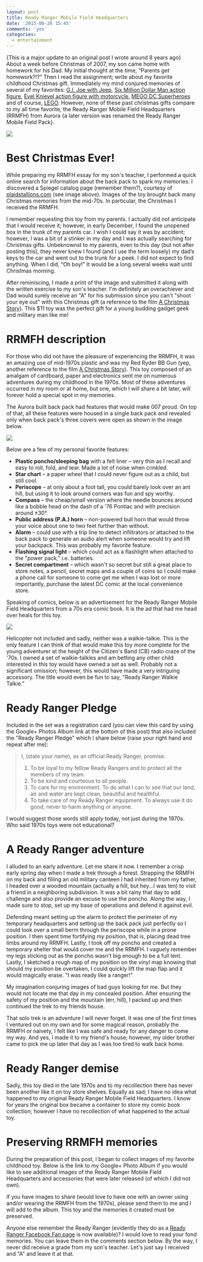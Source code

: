 ```yaml
---
layout: post
title: Ready Ranger Mobile Field Headquarters
date: '2015-06-26 15:45'
comments: 'yes'
categories:
  - entertainment
---
```


{This is a major update to an original post I wrote around 8 years ago} About a week before Christmas of 2007, my son came home with homework for his Dad. My initial thought at the time, “Parents get homework?!?” Then I read the assignment; write about my favorite childhood Christmas gift. Immediately my mind conjured memories of several of my favorites: [G.I. Joe with Jeep](http://www.plaidstallions.com/hasbro/gijoe.html), [Six Million Dollar Man action figure](http://www.plaidstallions.com/smdm/), [Evel Knievel action figure with motorcycle](http://www.plaidstallions.com/evel/), [MEGO DC Superheroes](http://www.megomuseum.com/wgsh/dc.html) and of course, [LEGO](http://www.lego.com). However, none of these past christmas gifts compare to my all time favorite, the Ready Ranger Mobile Field Headquarters (RRMFH) from Aurora {a later version was renamed the Ready Ranger Mobile Field Pack}.

![][1]

# Best Christmas Ever!
While preparing my RRMFH essay for my son's teacher, I performed a quick online search for information about the back pack to spark my memories. I discovered a Spiegel catalog page (remember them?), courtesy of [plaidstallions.com](http://www.plaidstallions.com) (see image above). Images of the toy brought back many Christmas memories from the mid-70s. In particular, the Christmas I received the RRMFH.

I remember requesting this toy from my parents. I actually did not anticipate that I would receive it; however, in early December, I found the unopened box in the trunk of my parents car. I wish I could say it was by accident; however, I was a bit of a stinker in my day and I was actually searching for Christmas gifts. Unbeknownst to my parents, even to this day (but not after posting this), they never knew I found (and I use the term loosely) my dad’s keys to the car and went out to the trunk for a peek. I did not expect to find anything. When I did, “Oh boy!” It would be a long several weeks wait until Christmas morning.

After reminiscing, I made a print of the image and submitted it along with the written exercise to my son's teacher. I'm definitely an overachiever and Dad would surely receive an "A" for his submission since you can't "shoot your eye out" with this Christmas gift (a reference to the film [A Christmas Story][2]). This $11 toy was the perfect gift for a young budding gadget geek and military man like me!

# RRMFH description
For those who did not have the pleasure of experiencing the RRMFH, it was an amazing use of mid-1970s plastic and was my Red Ryder BB Gun (yep, another reference to the film [A Christmas Story][2]). This toy composed of an amalgam of cardboard, paper and electronics sent me on numerous adventures during my childhood in the 1970s. Most of these adventures occurred in my room or at home, but one, which I will share a bit later, will forever hold a special spot in my memories.

The Aurora built back pack had features that would make 007 proud. On top of that, all these features were housed in a single back pack and revealed only when back pack's three covers were open as shown in the image below.

![](https://lh3.googleusercontent.com/-fBUME3uCBD4/TsqyzD-lnUI/AAAAAAABk5o/aYi8Iyqc0oE/w851-h786-no/vintagere-1321236874-11474.jpg)

Below are a few of my personal favorite features:

- **Plastic poncho/sleeping bag** with a felt liner – very thin as I recall and easy to roll, fold, and tear. Made a lot of noise when crinkled.
- **Star chart** – a paper wheel that I could never figure out as a child, but still cool.
- **Periscope** – at only about a foot tall, you could barely look over an ant hill, but using it to look around corners was fun and spy worthy.
- **Compass** – the cheap/small version where the needle bounces around like a bobble head on the dash of a '76 Pontiac and with precision around ±30°.
- **Public address (P.A.) horn** – non-powered bull horn that would throw your voice about one to two feet further than without.
- **Alarm** – could use with a trip line to detect infiltrators or attached to the back pack to generate an audio alert when someone would try and lift your backpack. This was probably my favorite feature.
- **Flashing signal light** – which could act as a flashlight when attached to the "power pack," i.e. batteries.
- **Secret compartment** – which wasn't so secret but still a great place to store notes, a pencil, secret maps and a couple of coins so I could make a phone call for someone to come get me when I was lost or more importantly, purchase the latest DC comic at the local convenience store.

Speaking of comics, below is an advertisement for the Ready Ranger Mobile Field Headquarters from a 70s era comic book. It is the ad that had me head over heals for this toy.

![][3]

Helicopter not included and sadly, neither was a walkie-talkie. This is the only feature I can think of that would make this toy more complete for the young adventurer at the height of the Citizen's Band (CB) radio craze of the '70s. I owned a set of walkie-talkies and am betting any other child interested in this toy would have owned a set as well. Probably not a significant omission; however, this would have made a very intriguing accessory. The title would even be fun to say, "Ready Ranger Walkie Talkie."

# Ready Ranger Pledge
Included in the set was a registration card (you can view this card by using the Google+ Photos Album link at the bottom of this post) that also included the "Ready Ranger Pledge" which I share below (raise your right hand and repeat after me):

> I, (state your name), as an official Ready Ranger, promise:
>
> 1. To be loyal to my fellow Ready Rangers and to protect all the members of my team.
> 2. To be kind and courteous to all people.
> 3. To care for my environment. To do what I can to see that our land, air and water are kept clean, beautiful and healthful.
> 4. To take care of my Ready Ranger equipment. To always use it do good, never to harm anything or anyone.

I would suggest those words still apply today, not just during the 1970s. Who said 1970s toys were not educational?

# A Ready Ranger adventure
I alluded to an early adventure. Let me share it now. I remember a crisp early spring day when I made a trek through a forest. Strapping the RRMFH on my back and filling an old military canteen I had inherited from my father, I headed over a wooded mountain (actually a hill, but hey...I was ten) to visit a friend in a neighboring subdivision. It was a bit rainy that day to add challenge and also provide an excuse to use the poncho. Along the way, I made sure to stop, set up my base of operations and defend it against evil.

Defending meant setting up the alarm to protect the perimeter of my temporary headquarters and setting up the back pack just perfectly so I could look over a small berm through the periscope while in a prone position. I then spent time fortifying my position, that is, placing dead tree limbs around my RRMFH. Lastly, I took off my poncho and created a temporary shelter that would cover me and the RRMFH. I vaguely remember my legs sticking out as the poncho wasn't big enough to be a full tent. Lastly, I sketched a rough map of my position on the vinyl map knowing that should my position be overtaken, I could quickly lift the map flap and it would magically erase. "I was ready like a ranger!"

My imagination conjuring images of bad guys looking for me. But they would not locate me that day in my concealed position. After ensuring the safety of my position and the mountain (err, hill), I packed up and then continued the trek to my friends house.

That solo trek is an adventure I will never forget. It was one of the first times I ventured out on my own and for some magical reason, probably the RRMFH or naivety, I felt like I was safe and ready for any danger to come my way. And yes, I made it to my friend's house; however, my older brother came to pick me up later that day as I was too tired to walk back home.

# Ready Ranger demise
Sadly, this toy died in the late 1970s and to my recollection there has never been another like it on toy store shelves. Equally as sad; I have no idea what happened to my original Ready Ranger Mobile Field Headquarters. I know for years the original box became a container to store my comic book collection; however I have no recollection of what happened to the actual toy.

# Preserving RRMFH memories
During the preparation of this post, I began to collect images of my favorite childhood toy. Below is the link to my Google+ Photo Album if you would like to see additional images of the Ready Ranger Mobile Field Headquarters and accessories that were later released (of which I did not own).

<!-- Place this tag where you want the widget to render. -->
<div class="g-post" data-href="https://plus.google.com/+StevenCombsPhD/posts/cMVQQHo4h7y"></div>

If you have images to share (would love to have one with an owner using and/or wearing the RRMFH from the 1970s), please send them to me and I will add to the album. This toy and the memories it created must be preserved.

Anyone else remember the Ready Ranger (evidently they do as a [Ready Ranger Facebook Fan page][5] is now available)? I would love to read your fond memories. You can leave them in the comments section below. By the way, I never did receive a grade from my son's teacher. Let's just say I received and "A" and leave it at that.

[1]: https://lh6.googleusercontent.com/-fICziDwR_XI/Tsqz3wmqiZI/AAAAAAAA4Tg/qX8SSrHC7F0/w453-h600-no/Ready%2BRanger%2BAd.jpg
[2]: http://www.amazon.com/dp/B000VBIGCW/ref=as_li_ss_til?tag=stevenccom-20&camp=0&creative=0&linkCode=as4&creativeASIN=B000VBIGCW&adid=1V12H8R7D99Z3MSGVZXC
[3]: https://lh3.googleusercontent.com/-Ax1aZEYvHnM/Tsqz3bJKKHI/AAAAAAAA4TY/9dXbILKBwHE/w550-h805-no/Ready%2BRanger%2BCartoon%2BAd.jpg
[4]: http://www.stevencombs.com/lego.html
[5]: http://www.facebook.com/groups/45986951748/
